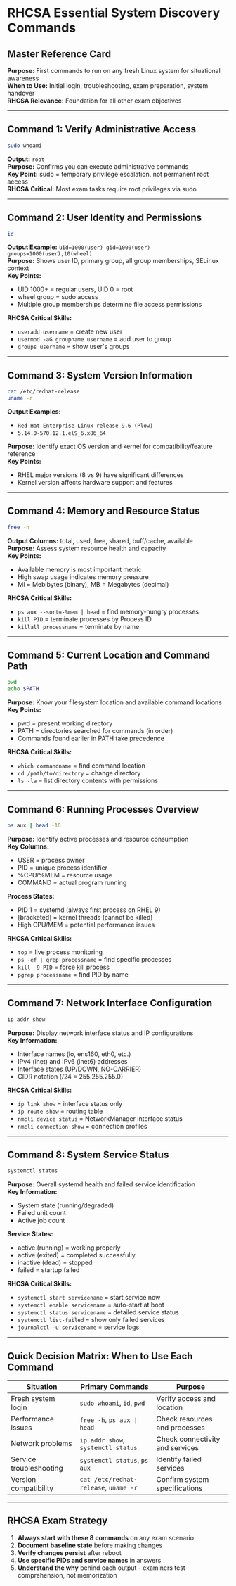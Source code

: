 # RHCSA Essential System Discovery Commands
## Master Reference Card

**Purpose:** First commands to run on any fresh Linux system for situational awareness  
**When to Use:** Initial login, troubleshooting, exam preparation, system handover  
**RHCSA Relevance:** Foundation for all other exam objectives

---

## Command 1: Verify Administrative Access
```bash
sudo whoami
```
**Output:** `root`  
**Purpose:** Confirms you can execute administrative commands  
**Key Point:** sudo = temporary privilege escalation, not permanent root access  
**RHCSA Critical:** Most exam tasks require root privileges via sudo

---

## Command 2: User Identity and Permissions
```bash
id
```
**Output Example:** `uid=1000(user) gid=1000(user) groups=1000(user),10(wheel)`  
**Purpose:** Shows user ID, primary group, all group memberships, SELinux context  
**Key Points:**
- UID 1000+ = regular users, UID 0 = root
- wheel group = sudo access
- Multiple group memberships determine file access permissions

**RHCSA Critical Skills:**
- `useradd username` = create new user
- `usermod -aG groupname username` = add user to group
- `groups username` = show user's groups

---

## Command 3: System Version Information
```bash
cat /etc/redhat-release
uname -r
```
**Output Examples:**
- `Red Hat Enterprise Linux release 9.6 (Plow)`
- `5.14.0-570.12.1.el9_6.x86_64`

**Purpose:** Identify exact OS version and kernel for compatibility/feature reference  
**Key Points:**
- RHEL major versions (8 vs 9) have significant differences
- Kernel version affects hardware support and features

---

## Command 4: Memory and Resource Status
```bash
free -h
```
**Output Columns:** total, used, free, shared, buff/cache, available  
**Purpose:** Assess system resource health and capacity  
**Key Points:**
- Available memory is most important metric
- High swap usage indicates memory pressure
- Mi = Mebibytes (binary), MB = Megabytes (decimal)

**RHCSA Critical Skills:**
- `ps aux --sort=-%mem | head` = find memory-hungry processes
- `kill PID` = terminate processes by Process ID
- `killall processname` = terminate by name

---

## Command 5: Current Location and Command Path
```bash
pwd
echo $PATH
```
**Purpose:** Know your filesystem location and available command locations  
**Key Points:**
- pwd = present working directory
- PATH = directories searched for commands (in order)
- Commands found earlier in PATH take precedence

**RHCSA Critical Skills:**
- `which commandname` = find command location
- `cd /path/to/directory` = change directory
- `ls -la` = list directory contents with permissions

---

## Command 6: Running Processes Overview
```bash
ps aux | head -10
```
**Purpose:** Identify active processes and resource consumption  
**Key Columns:**
- USER = process owner
- PID = unique process identifier  
- %CPU/%MEM = resource usage
- COMMAND = actual program running

**Process States:**
- PID 1 = systemd (always first process on RHEL 9)
- [bracketed] = kernel threads (cannot be killed)
- High CPU/MEM = potential performance issues

**RHCSA Critical Skills:**
- `top` = live process monitoring
- `ps -ef | grep processname` = find specific processes
- `kill -9 PID` = force kill process
- `pgrep processname` = find PID by name

---

## Command 7: Network Interface Configuration
```bash
ip addr show
```
**Purpose:** Display network interface status and IP configurations  
**Key Information:**
- Interface names (lo, ens160, eth0, etc.)
- IPv4 (inet) and IPv6 (inet6) addresses
- Interface states (UP/DOWN, NO-CARRIER)
- CIDR notation (/24 = 255.255.255.0)

**RHCSA Critical Skills:**
- `ip link show` = interface status only
- `ip route show` = routing table
- `nmcli device status` = NetworkManager interface status
- `nmcli connection show` = connection profiles

---

## Command 8: System Service Status
```bash
systemctl status
```
**Purpose:** Overall systemd health and failed service identification  
**Key Information:**
- System state (running/degraded)
- Failed unit count
- Active job count

**Service States:**
- active (running) = working properly
- active (exited) = completed successfully  
- inactive (dead) = stopped
- failed = startup failed

**RHCSA Critical Skills:**
- `systemctl start servicename` = start service now
- `systemctl enable servicename` = auto-start at boot
- `systemctl status servicename` = detailed service status
- `systemctl list-failed` = show only failed services
- `journalctl -u servicename` = service logs

---

## Quick Decision Matrix: When to Use Each Command

| Situation | Primary Commands | Purpose |
|-----------|------------------|---------|
| Fresh system login | `sudo whoami`, `id`, `pwd` | Verify access and location |
| Performance issues | `free -h`, `ps aux \| head` | Check resources and processes |
| Network problems | `ip addr show`, `systemctl status` | Check connectivity and services |
| Service troubleshooting | `systemctl status`, `ps aux` | Identify failed services |
| Version compatibility | `cat /etc/redhat-release`, `uname -r` | Confirm system specifications |

---

## RHCSA Exam Strategy
1. **Always start with these 8 commands** on any exam scenario
2. **Document baseline state** before making changes
3. **Verify changes persist** after reboot
4. **Use specific PIDs and service names** in answers
5. **Understand the why** behind each output - examiners test comprehension, not memorization